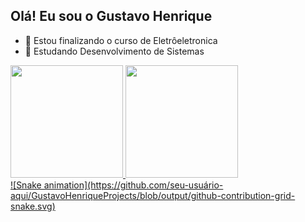 ## Olá! Eu sou o Gustavo Henrique

- 🔭 Estou finalizando o curso de Eletrôeletronica
- 🌱 Estudando Desenvolvimento de Sistemas
<div>
<a href="https://github.com/GustavoHenriqueProjects">
<img height="180em" src="https://github-readme-stats.vercel.app/api/top-langs/?username=GustavoHenriqueProjects&layout=compact&langs_count=7&theme=dracula"/>
<img height="180em" src="https://github-readme-stats.vercel.app/api?username=GustavoHenriqueProjects&show_icons=true&theme=dracula&include_all_commits=true&count_private=true"/>
</div>
![Snake animation](https://github.com/seu-usuário-aqui/GustavoHenriqueProjects/blob/output/github-contribution-grid-snake.svg)
